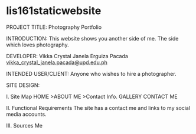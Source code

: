 # lis161staticwebsite
PROJECT TITLE: Photography Portfolio

INTRODUCTION:
This website shows you another side of me. The side which loves photography.

DEVELOPER:
Vikka Crystal Janela Erguiza Pacada
vikka_crystal_janela.pacada@upd.edu.ph

INTENDED USER/CLIENT:
Anyone who wishes to hire a photographer.

SITE DESIGN:

I. Site Map
  HOME
    >ABOUT ME
    >Contact Info.
  GALLERY
  CONTACT ME

II. Functional Requirements
The site has a contact me and links to my social media accounts.

III. Sources
Me


